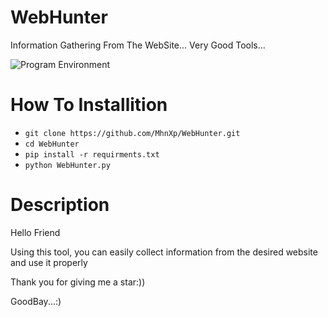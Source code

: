 # WebHunter
Information Gathering From The WebSite... Very Good Tools...

![Program Environment](http://www.upsara.com/images/g364574_.png)

# How To Installition
* ` git clone https://github.com/MhnXp/WebHunter.git `
*  `cd WebHunter`
*  `pip install -r requirments.txt`
*  `python WebHunter.py`


# Description
Hello Friend

Using this tool, you can easily collect information from the desired website and use it properly

Thank you for giving me a star:))

GoodBay...:)
